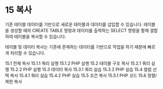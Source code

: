 # 15 복사 
기존 테이블 데이터를 기반으로 새로운 테이블과 데이터를 삽입할 수 있습니다. 
테이블을 생성할 때의 CREATE TABLE 명령과 데이터를 출력하는 SELECT 명령을 함께 결합하여 테이블을 복사할 수 있습니다.  

테이블 및 데이터 복사는 기존에 존재하는 데이터를 기반으로 작업을 하기 때문에 빠르게 처리할 수 있습니다. 

15.1 전체 복사
15.1.1 쿼리 실행
15.1.2 PHP 실행
15.2 테이블 구조 복사
15.2.1 쿼리 실행
15.2.2 PHP 실행 
15.3 데이터 복사
15.3.1 쿼리 실습
15.3.2 PHP 실습 
15.4 컬럼 선택 복사
15.4.1 쿼리 실습
15.4.2 PHP 실습
15.5 조건 복사
15.5.1 PHP 코드
15.6 정렬/제한 복사

